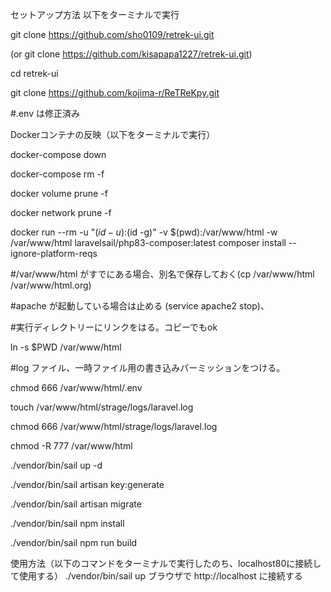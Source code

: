 セットアップ方法
以下をターミナルで実行

git clone https://github.com/sho0109/retrek-ui.git

(or git clone https://github.com/kisapapa1227/retrek-ui.git)

cd retrek-ui

git clone https://github.com/kojima-r/ReTReKpy.git

#.env は修正済み

Dockerコンテナの反映（以下をターミナルで実行）

docker-compose down

docker-compose rm -f

docker volume prune -f

docker network prune -f

docker run --rm -u "$(id -u):$(id -g)" -v $(pwd):/var/www/html -w /var/www/html laravelsail/php83-composer:latest composer install --ignore-platform-reqs

#/var/www/html がすでにある場合、別名で保存しておく(cp /var/www/html /var/www/html.org)

#apache が起動している場合は止める (service apache2 stop)、

#実行ディレクトリーにリンクをはる。コピーでもok

ln -s $PWD /var/www/html

#log ファイル、一時ファイル用の書き込みパーミッションをつける。

chmod 666 /var/www/html/.env

touch /var/www/html/strage/logs/laravel.log

chmod 666 /var/www/html/strage/logs/laravel.log

chmod -R 777 /var/www/html

./vendor/bin/sail up -d

./vendor/bin/sail artisan key:generate

./vendor/bin/sail artisan migrate
 
./vendor/bin/sail npm install

./vendor/bin/sail npm run build


使用方法（以下のコマンドをターミナルで実行したのち、localhost80に接続して使用する）
./vendor/bin/sail up
ブラウザで
http://localhost
に接続する
